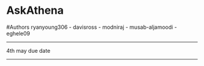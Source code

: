 ﻿# AskAthena

#Authors 
ryanyoung306 - davisross - modniraj - musab-aljamoodi - eghele09


*****
4th may due date
*****
